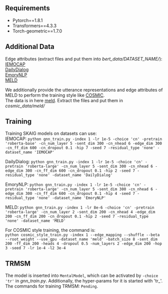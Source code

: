 ## Requirements
* Pytorch==1.8.1
* Transformers==4.3.3
* Torch-geometric==1.7.0
## Additional Data
Edge attributes (extract files and put them into *bert_data/DATASET_NAME/*):  
[IEMOCAP](https://drive.google.com/file/d/1r7C-C7jcttnVFR43pHzRA5-xuqYm9ISs/view?usp=sharing)  
[DailyDialog](https://drive.google.com/file/d/15MGpqqLliT8KPZhZfp5ND5S2FKbtuYaq/view?usp=sharing)  
[EmoryNLP](https://drive.google.com/file/d/1UWnKvAFtFoXTn8pnfj2xKk4hA7LeKMVZ/view?usp=sharing)  
[MELD](https://drive.google.com/file/d/15MGpqqLliT8KPZhZfp5ND5S2FKbtuYaq/view?usp=sharing)  

We additionally provide the utterance representations and edge attributes of MELD to perform the training style like [COSMIC](https://aclanthology.org/2020.findings-emnlp.224/).  
The data is in here [meld](https://drive.google.com/file/d/16GCSLum5d6lXn37FJ1lVML1Zb1kD7Ov2/view?usp=sharing). Extract the files and put them in *cosmic_data/meld/*

## Training
Training SKAIG models on datasets can use:  
IEMOCAP: `python gnn_train.py -index 1 -lr 1e-5 -choice 'cn' -pretrain 'roberta-base' -cn_num_layer 5 -sent_dim 300 -cn_nhead 6 -edge_dim 300 -cn_ff_dim 600 -cn_dropout 0.1 -hip 7 -seed 7 -residual_type 'none' -dataset_name 'IEMOCAP'`  

DailyDialog: `python gnn_train.py -index 1 -lr 1e-5 -choice 'cn' -pretrain 'roberta-large' -cn_num_layer 5 -sent_dim 300 -cn_nhead 6 -edge_dim 300 -cn_ff_dim 600 -cn_dropout 0.1 -hip 2 -seed 7 -residual_type 'none' -dataset_name 'DailyDialog'`  

EmoryNLP: `python gnn_train.py -index 1 -lr 1e-5 -choice 'cn' -pretrain 'roberta-large' -cn_num_layer 5 -sent_dim 300 -cn_nhead 6 -edge_dim 300 -cn_ff_dim 600 -cn_dropout 0.1 -hip 4 -seed 7 -residual_type 'none' -dataset_name 'EmoryNLP'`  

MELD: `python gnn_train.py -index 1 -lr 8e-6 -choice 'cn' -pretrain 'roberta-large' -cn_num_layer 2 -sent_dim 200 -cn_nhead 4 -edge_dim 200 -cn_ff_dim 200 -cn_dropout 0.1 -hip 2 -seed 7 -residual_type 'none' -dataset_name 'MELD'`  

For COSMIC style training, the command is:  
`python cosmic_style_train.py -index 1 --edge_mapping --shuffle --beta --root_weight --use_gpu -dataset_name 'meld' -batch_size 8 -sent_dim 200 -ff_dim 200 -heads 4 -dropout 0.5 -num_layers 2 -edge_dim 200 -hop 3 -seed 7 -lr 1e-4 -l2 3e-4`

## TRMSM
The model is inserted into `MentalModel`, which can be activated by `-choice 'tr'` in *gnn_train.py*. Additionally, the hyper-params for it is started with 'tr_'.  
The commands for training TRMSM: `Pending`. 
